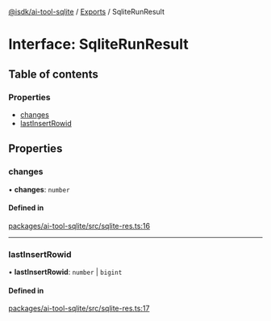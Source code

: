 [@isdk/ai-tool-sqlite](../README.md) / [Exports](../modules.md) / SqliteRunResult

# Interface: SqliteRunResult

## Table of contents

### Properties

- [changes](SqliteRunResult.md#changes)
- [lastInsertRowid](SqliteRunResult.md#lastinsertrowid)

## Properties

### changes

• **changes**: `number`

#### Defined in

[packages/ai-tool-sqlite/src/sqlite-res.ts:16](https://github.com/isdk/ai-tool-sqlite.js/blob/26cc9969643cc5b9e7b82bab10a8c7c5072a025c/src/sqlite-res.ts#L16)

___

### lastInsertRowid

• **lastInsertRowid**: `number` \| `bigint`

#### Defined in

[packages/ai-tool-sqlite/src/sqlite-res.ts:17](https://github.com/isdk/ai-tool-sqlite.js/blob/26cc9969643cc5b9e7b82bab10a8c7c5072a025c/src/sqlite-res.ts#L17)
